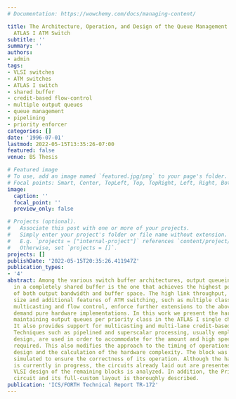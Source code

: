 ```yaml
---
# Documentation: https://wowchemy.com/docs/managing-content/

title: The Architecture, Operation, and Design of the Queue Management Block in the
  ATLAS I ATM Switch
subtitle: ''
summary: ''
authors:
- admin
tags:
- VLSI switches
- ATM switches
- ATLAS I switch
- shared buffer
- credit-based flow-control
- multiple output queues
- queue management
- pipelining
- priority enforcer
categories: []
date: '1996-07-01'
lastmod: 2022-05-15T13:35:26-07:00
featured: false
venue: BS Thesis

# Featured image
# To use, add an image named `featured.jpg/png` to your page's folder.
# Focal points: Smart, Center, TopLeft, Top, TopRight, Left, Right, BottomLeft, Bottom, BottomRight.
image:
  caption: ''
  focal_point: ''
  preview_only: false

# Projects (optional).
#   Associate this post with one or more of your projects.
#   Simply enter your project's folder or file name without extension.
#   E.g. `projects = ["internal-project"]` references `content/project/deep-learning/index.md`.
#   Otherwise, set `projects = []`.
projects: []
publishDate: '2022-05-15T20:35:26.411947Z'
publication_types:
- '4'
abstract: Among the various switch buffer architectures, output queueing implemented
  in a completely shared buffer is the one that achieves the highest possible utilization
  of both output bandwidth and buffer space. The high link throughput, small cell
  size and additional features of ATM switching, such as multiple classes of service,
  multicasting and flow control, enforce further extensions to the above scheme and
  demand pure hardware implementations. In this work we present the hardware block
  maintaining output queues per priority class in the ATLAS I single chip ATM switch.
  It also provides support for multicasting and multi-lane credit-based flow control.
  Techniques such as pipelined and superscalar processing, usually employed in processors’
  design, are used in order to accommodate for the amount and high speed of operation
  required. This also modifies the approach to the timing of operations, the control
  design and the calculation of the hardware complexity. The block was extensively
  simulated to ensure the correctness of its operation. Although the hardware implementation
  is currently in progress, the circuits already laid out are presented, while the
  VLSI design of the remaining blocks is analyzed. In addition, the Priority Enforcer
  circuit and its full-custom layout is thoroughly described.
publication: 'ICS/FORTH Technical Report TR-172'
---
```


